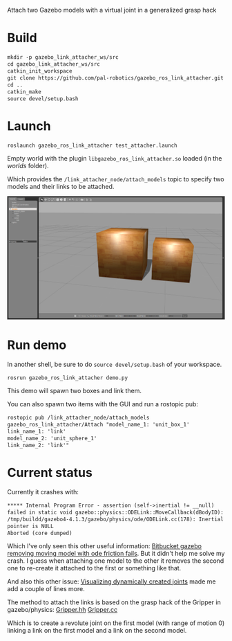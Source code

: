 Attach two Gazebo models with a virtual joint in a generalized grasp hack

# Build

````
mkdir -p gazebo_link_attacher_ws/src
cd gazebo_link_attacher_ws/src
catkin_init_workspace
git clone https://github.com/pal-robotics/gazebo_ros_link_attacher.git
cd ..
catkin_make
source devel/setup.bash
````


# Launch

    roslaunch gazebo_ros_link_attacher test_attacher.launch

Empty world with the plugin `libgazebo_ros_link_attacher.so` loaded (in the *worlds* folder).

Which provides the `/link_attacher_node/attach_models` topic to specify two models and their links to be attached.

![gazebo screenshot](ss.png)

# Run demo

In another shell, be sure to do `source devel/setup.bash` of your workspace.

    rosrun gazebo_ros_link_attacher demo.py

This demo will spawn two boxes and link them.

You can also spawn two items with the GUI and run a rostopic pub:
````
rostopic pub /link_attacher_node/attach_models gazebo_ros_link_attacher/Attach "model_name_1: 'unit_box_1'
link_name_1: 'link'
model_name_2: 'unit_sphere_1'
link_name_2: 'link'"
````

# Current status

Currently it crashes with:

````
***** Internal Program Error - assertion (self->inertial != __null) failed in static void gazebo::physics::ODELink::MoveCallback(dBodyID):
/tmp/buildd/gazebo4-4.1.3/gazebo/physics/ode/ODELink.cc(178): Inertial pointer is NULL
Aborted (core dumped)
````

Which I've only seen this other useful information: [Bitbucket gazebo removing moving model with ode friction fails](https://bitbucket.org/osrf/gazebo/issues/1177/removing-moving-model-with-ode-friction). But it didn't help me solve my crash. I guess when attaching one model to the other it removes the second one to re-create it attached to the first or something like that.

And also this other issue: [Visualizing dynamically created joints](https://bitbucket.org/osrf/gazebo/issues/1077/visualizing-dynamically-created-joints) made me add a couple of lines more.

The method to attach the links is based on the grasp hack of the Gripper in gazebo/physics:
[Gripper.hh](https://bitbucket.org/osrf/gazebo/src/1d1e3a542af81670f43a120e1df7190592bc4c0f/gazebo/physics/Gripper.hh?at=default&fileviewer=file-view-default)
[Gripper.cc](https://bitbucket.org/osrf/gazebo/src/1d1e3a542af81670f43a120e1df7190592bc4c0f/gazebo/physics/Gripper.cc?at=default&fileviewer=file-view-default)

Which is to create a revolute joint on the first model (with range of motion 0) linking a link on the first model and a link on the second model.